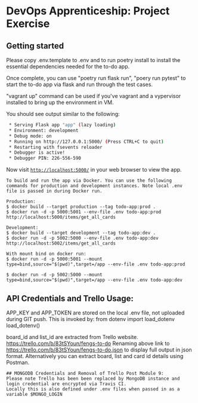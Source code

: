 # DevOps Apprenticeship: Project Exercise

## Getting started

Please copy .env.template to .env and to run poetry install to install the essential dependencies needed for the to-do app. 

Once complete, you can use "poetry run flask run", "poery run pytest" to start the to-do app via flask and run through the test cases. 

"vagrant up" command can be used if you've vagrant and a vypervisor installed to bring up the environment in VM. 

You should see output similar to the following:
```bash
 * Serving Flask app "app" (lazy loading)
 * Environment: development
 * Debug mode: on
 * Running on http://127.0.0.1:5000/ (Press CTRL+C to quit)
 * Restarting with fsevents reloader
 * Debugger is active!
 * Debugger PIN: 226-556-590
```
Now visit [`http://localhost:5000/`](http://localhost:5000/) in your web browser to view the app.

```
To build and run the app via Docker. You can use the following commands for production and development instances. Note local .env file is passed in during Docker run. 

Production: 
$ docker build --target production --tag todo-app:prod .
$ docker run -d -p 5000:5001 --env-file .env todo-app:prod
http://localhost:5000/items/get_all_cards

Development:
$ docker build --target development --tag todo-app:dev .
$ docker run -d -p 5002:5000 --env-file .env todo-app:dev
http://localhost:5002/items/get_all_cards

With mount bind on docker run: 
$ docker run -d -p 5000:5001 --mount type=bind,source="$(pwd)",target=/app --env-file .env todo-app:prod

$ docker run -d -p 5002:5000 --mount type=bind,source="$(pwd)",target=/app --env-file .env todo-app:dev

```
## API Credentials and Trello Usage:  
APP_KEY and APP_TOKEN are stored on the local .env file, not uploaded during GIT push. This is invoked by: 
from dotenv import load_dotenv  
load_dotenv()

board_id and list_id are extracted from Trello website. 
https://trello.com/b/83tSYoun/fengs-to-do
Renaming above link to https://trello.com/b/83tSYoun/fengs-to-do.json to display full output in json format. 
Alternatively you can extract board, list and card id details using Postman. 

```
## MONGODB Credentials and Removal of Trello Post Module 9:
Please note Trello has been been replaced by MongoDB instance and login credential are encrypted via Travis CI. 
Locally this is also defined under .env files when passed in as a variable $MONGO_LOGIN



```

